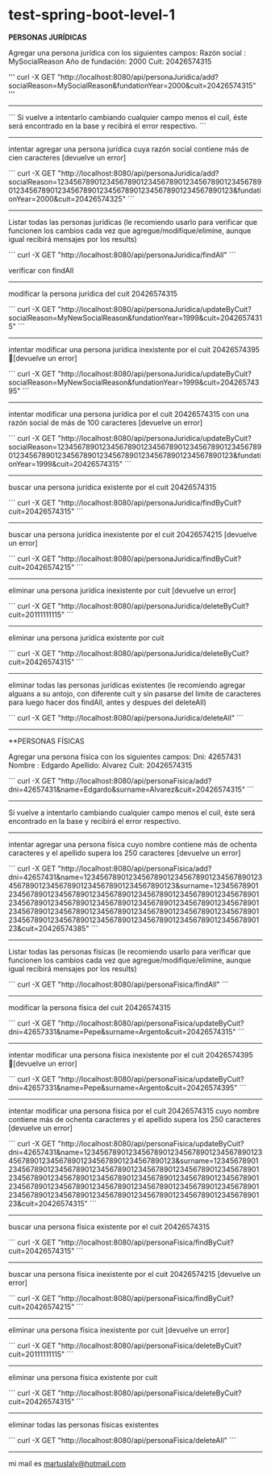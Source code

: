 # test-spring-boot-level-1

**PERSONAS JURÍDICAS**

Agregar una persona jurídica con los siguientes campos:
	Razón social : MySocialReason
	Año de fundación: 2000
	Cuit: 20426574315
  
'''
curl -X GET "http://localhost:8080/api/personaJuridica/add?socialReason=MySocialReason&fundationYear=2000&cuit=20426574315"
'''

---

´´´
Si vuelve a intentarlo cambiando cualquier campo menos el cuil, éste será encontrado en la base y recibirá el error respectivo.
´´´

---

intentar agregar una persona jurídica cuya razón social contiene más de cien caracteres [devuelve un error]

´´´
curl -X GET "http://localhost:8080/api/personaJuridica/add?socialReason=1234567890123456789012345678901234567890123456789012345678901234567890123456789012345678901234567890123&fundationYear=2000&cuit=20426574325"
´´´

---

Listar todas las personas jurídicas (le recomiendo usarlo para verificar que funcionen los cambios cada vez que agregue/modifique/elimine, aunque igual recibirá mensajes por los results)

´´´
curl -X GET "http://localhost:8080/api/personaJuridica/findAll"
´´´

verificar con findAll

---

modificar la persona jurídica del cuit 20426574315

´´´
curl -X GET "http://localhost:8080/api/personaJuridica/updateByCuit?socialReason=MyNewSocialReason&fundationYear=1999&cuit=20426574315"
´´´

---

intentar modificar una persona jurídica inexistente por el cuit 20426574395 [devuelve un error]

´´´
curl -X GET "http://localhost:8080/api/personaJuridica/updateByCuit?socialReason=MyNewSocialReason&fundationYear=1999&cuit=20426574395"
´´´

---
intentar modificar una persona jurídica por el cuit 20426574315 con una razón social de más de 100 caracteres [devuelve un error]

´´´
curl -X GET "http://localhost:8080/api/personaJuridica/updateByCuit?socialReason=1234567890123456789012345678901234567890123456789012345678901234567890123456789012345678901234567890123&fundationYear=1999&cuit=20426574315"
´´´

---

buscar una persona jurídica existente por el cuit 20426574315

´´´
curl -X GET "http://localhost:8080/api/personaJuridica/findByCuit?cuit=20426574315"
´´´

---

buscar una persona jurídica inexistente por el cuit 20426574215 [devuelve un error]

´´´
curl -X GET "http://localhost:8080/api/personaJuridica/findByCuit?cuit=20426574215"
´´´

---

eliminar una persona jurídica inexistente por cuit [devuelve un error]

´´´
curl -X GET "http://localhost:8080/api/personaJuridica/deleteByCuit?cuit=20111111115"
´´´

---

eliminar una persona jurídica existente por cuit

´´´
curl -X GET "http://localhost:8080/api/personaJuridica/deleteByCuit?cuit=20426574315"
´´´

---

eliminar todas las personas jurídicas existentes (le recomiendo agregar alguans a su antojo, con diferente cuit y sin pasarse del limite de caracteres para luego hacer dos findAll, antes y despues del deleteAll)

´´´
curl -X GET "http://localhost:8080/api/personaJuridica/deleteAll"
´´´

---


**PERSONAS FÍSICAS


Agregar una persona física con los siguientes campos:
	Dni: 42657431
	Nombre : Edgardo
	Apellido: Alvarez
	Cuit: 20426574315

´´´
curl -X GET "http://localhost:8080/api/personaFisica/add?dni=42657431&name=Edgardo&surname=Alvarez&cuit=20426574315"
´´´

---

Si vuelve a intentarlo cambiando cualquier campo menos el cuil, éste será encontrado en la base y recibirá el error respectivo.

---

intentar agregar una persona física cuyo nombre contiene más de ochenta caracteres y el apellido supera los 250 caracteres [devuelve un error]

´´´
curl -X GET "http://localhost:8080/api/personaFisica/add?dni=42657431&name=12345678901234567890123456789012345678901234567890123456789012345678901234567890123&surname=1234567890123456789012345678901234567890123456789012345678901234567890123456789012345678901234567890123456789012345678901234567890123456789012345678901234567890123456789012345678901234567890123456789012345678901234567890123456789012345678901234567890123&cuit=20426574385"
´´´

---

Listar todas las personas físicas (le recomiendo usarlo para verificar que funcionen los cambios cada vez que agregue/modifique/elimine, aunque igual recibirá mensajes por los results)

´´´
curl -X GET "http://localhost:8080/api/personaFisica/findAll"
´´´

---

modificar la persona física del cuit 20426574315

´´´
curl -X GET "http://localhost:8080/api/personaFisica/updateByCuit?dni=42657331&name=Pepe&surname=Argento&cuit=20426574315"
´´´

---

intentar modificar una persona física inexistente por el cuit 20426574395 [devuelve un error]

´´´
curl -X GET "http://localhost:8080/api/personaFisica/updateByCuit?dni=42657331&name=Pepe&surname=Argento&cuit=20426574395"
´´´

---

intentar modificar una persona física por el cuit 20426574315 cuyo nombre contiene más de ochenta caracteres y el apellido supera los 250 caracteres [devuelve un error]

´´´
curl -X GET "http://localhost:8080/api/personaFisica/updateByCuit?dni=42657431&name=12345678901234567890123456789012345678901234567890123456789012345678901234567890123&surname=1234567890123456789012345678901234567890123456789012345678901234567890123456789012345678901234567890123456789012345678901234567890123456789012345678901234567890123456789012345678901234567890123456789012345678901234567890123456789012345678901234567890123&cuit=20426574315"
´´´

---

buscar una persona física existente por el cuit 20426574315

´´´
curl -X GET "http://localhost:8080/api/personaFisica/findByCuit?cuit=20426574315"
´´´

---

buscar una persona física inexistente por el cuit 20426574215 [devuelve un error]

´´´
curl -X GET "http://localhost:8080/api/personaFisica/findByCuit?cuit=20426574215"
´´´

---

eliminar una persona física inexistente por cuit [devuelve un error]

´´´
curl -X GET "http://localhost:8080/api/personaFisica/deleteByCuit?cuit=20111111115"
´´´

---

eliminar una persona física existente por cuit

´´´
curl -X GET "http://localhost:8080/api/personaFisica/deleteByCuit?cuit=20426574315"
´´´

---

eliminar todas las personas físicas existentes

´´´
curl -X GET "http://localhost:8080/api/personaFisica/deleteAll"
´´´

---

mi mail es martuslalv@hotmail.com
